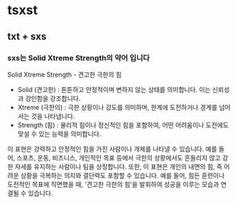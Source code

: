 # tsxst
## txt + sxs 
### sxs는 Solid Xtreme Strength의 약어 입니다
Solid Xtreme Strength - 견고한 극한의 힘


- Solid (견고한) : 
   튼튼하고 안정적이며 변하지 않는 상태를 의미합니다. 이는 신뢰성과 강인함을 강조합니다.
- Xtreme (극한의) : 
   극한 상황이나 강도를 의미하며, 한계에 도전하거나 경계를 넘어서는 것을 나타냅니다.
- Strength (힘) : 
   물리적 힘이나 정신적인 힘을 포함하여, 어떤 어려움이나 도전에도 맞설 수 있는 능력을 의미합니다.

이 표현은 강력하고 안정적인 힘을 가진 사람이나 개체를 나타낼 수 있습니다. 
예를 들어, 스포츠, 운동, 비즈니스, 개인적인 목표 등에서 극한의 상황에서도 흔들리지 않고 강한 자세를 유지하는 사람이나 팀을 상징합니다.
또한, 이 표현은 개인의 내면의 힘, 즉 어려운 상황을 극복하는 의지와 결단력도 포함할 수 있습니다. 예를 들어, 힘든 훈련이나 도전적인 목표에 직면했을 때, '견고한 극한의 힘'을 발휘하여 성공을 이루는 모습과 연결될 수 있습니다.
